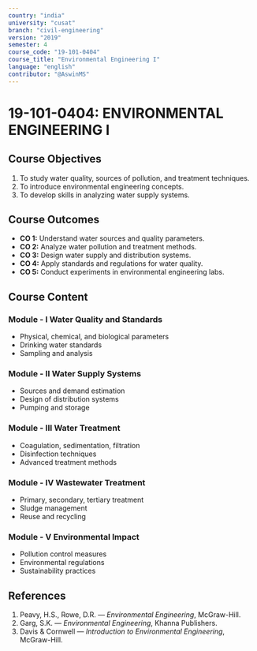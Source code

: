```yaml
---
country: "india"
university: "cusat"
branch: "civil-engineering"
version: "2019"
semester: 4
course_code: "19-101-0404"
course_title: "Environmental Engineering I"
language: "english"
contributor: "@AswinMS"
---
```


# 19-101-0404: ENVIRONMENTAL ENGINEERING I

## Course Objectives
1. To study water quality, sources of pollution, and treatment techniques.
2. To introduce environmental engineering concepts.
3. To develop skills in analyzing water supply systems.

## Course Outcomes
* **CO 1:** Understand water sources and quality parameters.
* **CO 2:** Analyze water pollution and treatment methods.
* **CO 3:** Design water supply and distribution systems.
* **CO 4:** Apply standards and regulations for water quality.
* **CO 5:** Conduct experiments in environmental engineering labs.

## Course Content

### Module - I Water Quality and Standards
* Physical, chemical, and biological parameters
* Drinking water standards
* Sampling and analysis

### Module - II Water Supply Systems
* Sources and demand estimation
* Design of distribution systems
* Pumping and storage

### Module - III Water Treatment
* Coagulation, sedimentation, filtration
* Disinfection techniques
* Advanced treatment methods

### Module - IV Wastewater Treatment
* Primary, secondary, tertiary treatment
* Sludge management
* Reuse and recycling

### Module - V Environmental Impact
* Pollution control measures
* Environmental regulations
* Sustainability practices

## References
1. Peavy, H.S., Rowe, D.R. — *Environmental Engineering*, McGraw-Hill.
2. Garg, S.K. — *Environmental Engineering*, Khanna Publishers.
3. Davis & Cornwell — *Introduction to Environmental Engineering*, McGraw-Hill.
